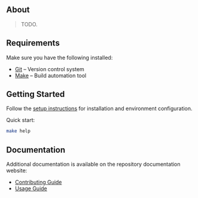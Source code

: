 ## About

> TODO.

## Requirements

Make sure you have the following installed:

- [Git](https://git-scm.com/downloads) – Version control system
- [Make](https://www.gnu.org/software/make/#download) – Build automation tool

## Getting Started

Follow the [setup instructions](https://AincradOT.github.io/launcher/setup) for installation and environment configuration.

Quick start:

```bash
make help
```

## Documentation

Additional documentation is available on the repository documentation website:

- [Contributing Guide](https://AincradOT.github.io/launcher/contributing)
- [Usage Guide](https://AincradOT.github.io/launcher/usage)
